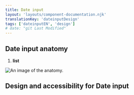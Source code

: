 ```yaml
---
title: Date input
layout: 'layouts/component-documentation.njk'
translationKey: 'dateinputDesign'
tags: ['dateinputEN', 'design']
# date: "git Last Modified"
---
```


## Date input anatomy

<ol class="anatomy-list">
  <li><strong>list</strong></li>
</ol>

<img class="b-sm b-default p-400" src="/images/{local}/components/anatomy/gcds-date-input-anatomy.svg" alt="An image of the anatomy." />

## Design and accessibility for Date input
